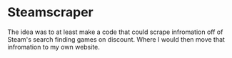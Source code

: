 # Steamscraper



The idea was to at least make a code that could scrape infromation off of Steam's search finding games on discount. 
Where I would then move that infromation to my own website.

